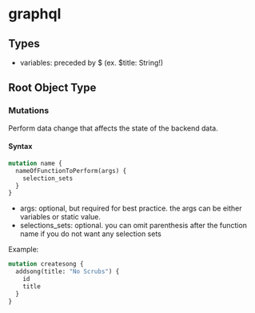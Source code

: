 # graphql
## Types
- variables: preceded by $ (ex. $title: String!)
## Root Object Type
### Mutations
Perform data change that affects the state of the backend data.
#### Syntax
``` graphql
mutation name {
  nameOfFunctionToPerform(args) {
    selection_sets
  }
}
```
- args: optional, but required for best practice. the args can be either variables or static value.
- selections_sets: optional. you can omit parenthesis after the function name if you do not want any selection sets

Example:
``` graphql
mutation createsong {
  addsong(title: "No Scrubs") {
    id
    title
  }
}
```
